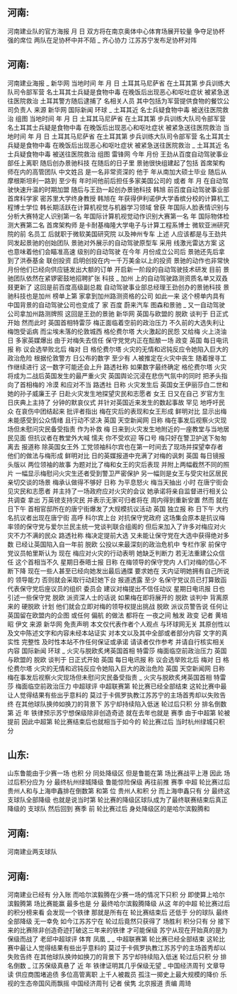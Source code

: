 ## 河南: 
 河南建业队的官方海报 月 日 双方将在南京奥体中心体育场展开较量 争夺足协杯 强的席位 两队在足协杯中并不陌 _ 齐心协力 江苏苏宁发布足协杯对阵
## 河南: 
 河南建业海报 _
新华网 当地时间 年 月 日 土耳其马尼萨省 在土耳其第 步兵训练大队司令部军营 名土耳其士兵疑是食物中毒 在晚饭后出现恶心和呕吐症状 被紧急送往医院救治 土耳其警方随后逮捕了 名相关人员 其中包括为军营提供食物的餐饮公司负责人
来源 新华网
国际新闻 环球 _ 土耳其近 名士兵疑食物中毒 被送往医院救治 组图 当地时间 年 月 日 土耳其马尼萨省 在土耳其第 步兵训练大队司令部军营 名土耳其士兵疑是食物中毒 在晚饭后出现恶心和呕吐症状 被紧急送往医院救治 当地时间 年 月 日 土耳其马尼萨省 在土耳其第 步兵训练大队司令部军营 名土耳其士兵疑是食物中毒 在晚饭后出现恶心和呕吐症状 被紧急送往医院救治 _ 土耳其近 名士兵疑食物中毒 被送往医院救治 组图
雷锋网 今年 月份 王劲从百度自动驾驶事业部任上离职 随后创办景驰科技 在随后的日子里 景驰很快组建起了包括 首席架构师在内的高管团队
中文姓吕 是一名非常资深的 他于 年从南加大硕士毕业 随后从摩根斯坦利一路到 至少有 年时间他前后担任多家美国公司的 或者 年 月 在自动驾驶快速升温的时期加盟 随后与王劲一起创办景驰科技
韩旭 前百度自动驾驶事业部首席科学家 密苏里大学终身教授 韩旭在 年获得伊利诺伊大学香槟分校的计算机工程博士学位 韩长期活跃在计算机视觉与机器学习领域 曾获 年国际人脸表情识别与分析大赛特定人识别第一名 年国际计算机视觉动作识别大赛第一名 年 国际物体检测大赛第二名
首席架构师 是卡耐基梅隆大学电子与计算工程系博士 微软亚洲研究院的前 名员工 后就职于微软美国研究院 以及神州专车
上述 人应该都是与王劲共同发起景驰的创始团队
景驰对外展示的自动驾驶原型车 采用 线激光雷达方案 这也意味着他们会瞄准高速 级别的自动驾驶
在今年 月份成立公司后 景驰还先后拿到了洪泰基金 联创投资 启明创投在内一千万美金以上的投资 景驰的动作也非常快 月份他们已经向供应链发出大额的订单 开启新一阶段的自动驾驶技术研发 目前 景驰团队依然在紧锣密鼓地招聘扩张
科技 _ 加州 上的自动驾驶路测资质名单又双叒叕更新了 这回是前百度高级副总裁 自动驾驶事业部总经理王劲创办的景驰科技 景驰科技也是加州 榜单上第 家拿到加州路测资格的公司 如此一来 这个榜单内具有中国背景的自动驾驶公司也变成了 家 百度 蔚来汽车 图森和景驰 _ 又一自动驾驶公司拿加州路测牌照 这回是王劲的景驰
新华网 英国与欧盟的 脱欧 谈判于 日正式开始 然而此时 英国首相特雷莎 梅正面临着空前的政治压力 不久前的大选失利让梅饱受诟病 而尘埃未落的伦敦城西 格伦费尔塔 大火激起的民怨 又给梅 火上浇油 日 多家英媒爆出 由于对梅失去信任 保守党党内正在酝酿一场 政变
英国 每日电讯报 称 议会选举败北后 梅对 日 格伦费尔塔 火灾的无情和迟钝反应令她陷入巨大的政治危险 根据伦敦警方 日公布的数字 至少有 人被推定在火灾中丧生 随着搜寻工作继续进行 这一数字可能还会上升 路透社称 如果数字最终确定 格伦费尔塔 火灾将成为二战后英国发生的最严重火灾
英国舆论沉浸在悲伤气氛中的同时 把矛头指向了首相梅的 冷漠 和应对不当 路透社 日称 火灾发生后 英国女王伊丽莎白二世和她的孙子威廉王子 日赴火灾发生地探望灾民和志愿者 女王 日又在自己 岁官方生日庆典上主持了 分钟的默哀仪式 并针对英国近来发生的数起事故 罕见 地呼吁民众 在哀伤中团结起来 批评者指出 梅在灾后的表现和女王形成 鲜明对比 显示出梅未能感受到公众情绪 且行动不坚决
英国 天空新闻网 日称 梅在事发后视察火灾现场但未慰问灾民备受指责 作为补救 梅 日来到火灾发生地附近的一座教堂与当地居民见面 但抗议者在教堂外大喊 懦夫 你不受欢迎 等口号 梅只好在警卫护送下匆匆离去 报道称 除英国女王外 工党领袖科尔宾也在第一时间去了现场并探望幸存者 他们的做法与梅形成 鲜明对比
日的英媒报道中充满了对梅的讽刺 英国 每日镜报 头版以 两位领袖的故事 为题对比了梅和女王的灾后表现 并附上两幅截然不同的照片 一幅显示梅慰问火灾生还者受到警卫严密保护 另一幅则是女王与受灾社区居民亲切交谈的场景
梅承认做得不够好 日称 为平息怒火 梅当天抽出 小时 在唐宁街会见灾民和志愿者 并主持了一场政府应对火灾的会议 她承诺将亲自监督进行相关公共调查 拿出 万英镑支持灾民 并表示无家可归者将在 周内得到重新安置
然而 就在 日下午 首相官邸所在的唐宁街爆发了大规模抗议活动 英国 独立报 称 日下午 大约 名抗议者出现在唐宁街 高呼 科尔宾上台 对抗保守党政府 这场集会原本是抗议梅率领的保守党与爱尔兰民主统一党谈判联合组阁的 但后来加入了许多对梅应对火灾不力不满的民众
路透社称 梅决定提前大选 又未能让保守党在大选中获得绝对多数 已经让英国陷入自一年前 脱欧 公投以来最深刻的政治危机中 专栏作家 前保守党议员帕里斯认为 现在 梅应对火灾的行动表明 她缺乏判断力 若无法重建公众信任 这个首相当不久
星期日泰晤士报 日称 在梅领导的保守党内 人们对梅的信心不断下降 现在一些人甚至已经向她发出最后通牒 要求她在 天内证明她拥有自己所说的 领导能力 否则就会采取行动赶她下台 报道透露 至少 名保守党议员已打算致函代表保守党后座议员的组织 委员会 建议对梅提出不信任动议 星期日电讯报 日也引述一些保守党 脱欧 派资深人士的话说 如果梅在即将展开的 脱欧 谈判中 背离原来的 硬脱欧 计划 他们就会立即对梅的领导权提出挑战 脱欧 派议员警告说 任何让英国留在欧盟内的企图 或任何 偏航 的做法 都将在 一夜之间 触发 政变 记者 黄培昭 伊文
来源 新华网
免责声明 本文仅代表作者个人观点 与环球网无关 其原创性以及文中陈述文字和内容未经本站证实 对本文以及其中全部或者部分内容 文字的真实性 完整性 及时性本站不作任何保证或承诺 请读者仅作参考 并请自行核实相关内容
国际新闻 环球 _ 火灾与脱欧炙烤英国首相 特雷莎 梅面临空前政治压力 英国与欧盟的 脱欧 谈判于 日正式开始 英国 每日电讯报 称 议会选举败北后 梅对 日 格伦费尔塔 火灾的无情和迟钝反应令她陷入巨大的政治危险 英国 天空新闻网 日称 梅在事发后视察火灾现场但未慰问灾民备受指责 _ 火灾与脱欧炙烤英国首相 特雷莎 梅面临空前政治压力
中超球评 中超联赛第 轮比赛已经全部结束 这轮比赛中最让人觉得结果有些出乎意料的 莫过于卡佩罗执教江苏苏宁的主场首秀却以失败告终 在其他球队换帅如换刀的背景下 苏宁却持续陷入低迷 轮过后只积 分 排名倒数第 近 年 铁律预示苏宁想保级除非创造奇迹
就在去年也就是 赛季 由于中超第 轮被提前 因此中超第 轮比赛结束后也就相当于如今的 轮比赛过后 当时杭州绿城只积 分 
## 山东: 
 山东鲁能由于少赛一场 也积 分 同处降级区 但是鲁能在第 场比赛战平上港 因此 场过后积分应为 分 最终杭州绿城降级 鲁能惊险保级
再往前推 赛季 中超 轮比赛过后 贵州人和与上海申鑫排在倒数第 和第 位 贵州人和积 分 而上海申鑫只有 分 最终这 支球队全部降级 也就是说当时第 轮比赛的降级区球队成为了最终联赛结束后真正降级的 支球队
然后回到 赛季 前 轮比赛过后 身处降级区的是哈尔滨毅腾和
## 河南: 
 河南建业两支球队 
## 河南: 
 河南建业已经有 分入账 而哈尔滨毅腾在少赛一场的情况下只积 分 即使算上哈尔滨毅腾第 场比赛能赢 最多也是 分 最终哈尔滨毅腾降级
从这 年的中超 轮比赛过后的积分榜来看 会发现一个铁律 那就是所有在 轮比赛结束后 还低于 分的球队 最终全部降级 无一幸免 如今江苏苏宁在 轮过后竟然只获得了 场胜利 积分只有 分 接下来的比赛除非创造奇迹打破这三年来的铁律 才可能保级 苏宁从现在开始真的是为保级而战了 老邱中超球评
体育 凤凰 _ _ 中超联赛第 轮比赛已经全部结束 这轮比赛中最让人觉得结果有些出乎意料的 莫过于卡佩罗执教江苏苏宁的主场首秀却以失败告终 在其他球队换帅如换刀的背景下 苏宁却持续陷入低迷 轮过后只积 分 排名倒数 _ 江苏保级真悬了 近 年 铁律证明其几乎保级无望 _
中国经济周刊 文章导读 供应商围堵追债 多位高管离职 上千人被裁员 孤注一掷史上最大规模的降价 乐视的生态帝国风雨飘摇
中国经济周刊 记者 侯隽 北京报道
责编 周琦